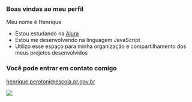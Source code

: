 ### Boas vindas ao meu perfil 
Meu nome é Henrique
- Estou estudando na [Alura](https://www.alura.com.br)
- Estou me desenvolvendo na linguagem JavaScript
- Utilizo esse espaço para minha organização e compartilhamento dos meus projetos desenvolvidos
### Você pode entrar em contato comigo

henrique.perotoni@escola.pr.gov.br

![](https://tenor.com/pt-BR/view/puppy-cup-good-morning-cute-puppy-yawn-gif-17103303937571205783.gif)

